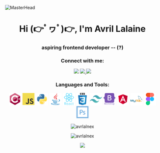 ![MasterHead](https://i.pinimg.com/originals/bb/32/01/bb320172ebd5eee121d0f128bdd76686.png)
<h1 align="center">Hi (👉ﾟヮﾟ)👉, I'm Avril Lalaine</h1>
<h3 align="center">aspiring frontend developer -- (?)</h3>

</div><h3 align="center">Connect with me:</h3>
<div align="center"> <a href="https://www.linkedin.com/in/avrlalne" target="_blank"><img src="https://img.shields.io/badge/LinkedIn-0077B5?style=for-the-badge&logo=linkedin&logoColor=white" target="_blank"></a>
<a href="https://www.instagram.com/avrlalnx/" target="_blank">
      <img src="https://img.shields.io/badge/Instagram-E4405F?style=for-the-badge&logo=instagram&logoColor=white" target="_blank">
</a>
    <a href="linazaavril@gmail.com" target="_blank">
      <img src="https://img.shields.io/badge/Email-D14836?style=for-the-badge&logo=gmail&logoColor=white" target="_blank">
    </a>
      
<h3 align="center">Languages and Tools:</h3>
<p align="center">
<img src="https://raw.githubusercontent.com/teamedwardforever/Readme-Generator/71f25dd8b98329b168142a6b782a107b75eab178/svg/Skills/Languages/cplusplus-original.svg" alt="CPP" width="40" height="40"/>
<img src="https://raw.githubusercontent.com/teamedwardforever/Readme-Generator/71f25dd8b98329b168142a6b782a107b75eab178/svg/Skills/Languages/javascript-original.svg" alt="Javascript" width="40" height="40"/>
<img src="https://raw.githubusercontent.com/teamedwardforever/Readme-Generator/71f25dd8b98329b168142a6b782a107b75eab178/svg/Skills/Languages/python-original.svg" alt="Python" width="40" height="40"/>
<img src="https://raw.githubusercontent.com/teamedwardforever/Readme-Generator/71f25dd8b98329b168142a6b782a107b75eab178/svg/Skills/Languages/java-original.svg" alt="Java" width="40" height="40"/>
<img src="https://raw.githubusercontent.com/teamedwardforever/Readme-Generator/71f25dd8b98329b168142a6b782a107b75eab178/svg/Skills/Frontend/react-original-wordmark.svg" alt="React" width="40" height="40"/>
<img src="https://raw.githubusercontent.com/teamedwardforever/Readme-Generator/71f25dd8b98329b168142a6b782a107b75eab178/svg/Skills/Frontend/css3-original-wordmark.svg" alt="Css" width="40" height="40"/>
<img src="https://raw.githubusercontent.com/teamedwardforever/Readme-Generator/71f25dd8b98329b168142a6b782a107b75eab178/svg/Skills/Frontend/tailwindcss-icon.svg" alt="Tailwindcss" width="40" height="40"/>
<img src="https://raw.githubusercontent.com/teamedwardforever/Readme-Generator/71f25dd8b98329b168142a6b782a107b75eab178/svg/Skills/Frontend/bootstrap-plain-wordmark.svg" alt="Bootstrap" width="40" height="40"/>
<img src="https://raw.githubusercontent.com/teamedwardforever/Readme-Generator/71f25dd8b98329b168142a6b782a107b75eab178/svg/Skills/Frontend/angular.svg" alt="Angular" width="40" height="40"/>
<img src="https://raw.githubusercontent.com/teamedwardforever/Readme-Generator/71f25dd8b98329b168142a6b782a107b75eab178/svg/Skills/Database/mysql-original-wordmark.svg" alt="Mysql" width="40" height="40"/>
<img src="https://raw.githubusercontent.com/teamedwardforever/Readme-Generator/71f25dd8b98329b168142a6b782a107b75eab178/svg/Skills/Software/figma-icon.svg" alt="Figma" width="40" height="40"/>
<img src="https://raw.githubusercontent.com/teamedwardforever/Readme-Generator/71f25dd8b98329b168142a6b782a107b75eab178/svg/Skills/Software/photoshop-line.svg" alt="Photoshop" width="40" height="40"/>
</p>

<div align="center">
      
<img align="center" height="180em" src="https://github-readme-stats.vercel.app/api/top-langs/?username=avrlalnex&layout=compact&theme=vision-friendly-dark" alt=avrlalnex />

<p> <img src="https://komarev.com/ghpvc/?username=avrlalnex&label=Profile%20views&color=0e75b6&style=flat" alt="avrlalnex" /> </p>
</div>
<img src="https://raw.githubusercontent.com/Trilokia/Trilokia/379277808c61ef204768a61bbc5d25bc7798ccf1/bottom_header.svg" />
